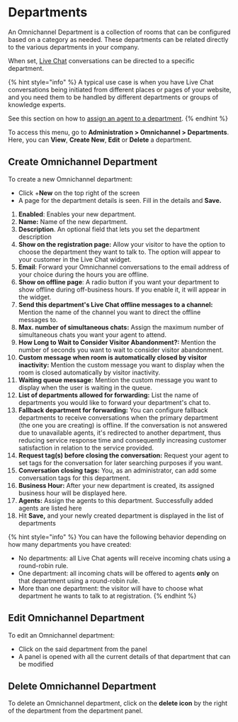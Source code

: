 # Departments

An Omnichannel Department is a collection of rooms that can be configured based on a category as needed. These departments can be related directly to the various departments in your company.

When set, [Live Chat](livechat-widget-installation/) conversations can be directed to a specific department.

{% hint style="info" %}
A typical use case is when you have Live Chat conversations being initiated from different places or pages of your website, and you need them to be handled by different departments or groups of knowledge experts.

See this section on how to [assign an agent to a department](agents.md#assign-omnichannel-agent-to-a-department).
{% endhint %}

To access this menu, go to **Administration > Omnichannel > Departments**. Here, you can **View**, **Create New**, **Edit** or **Delete** a department.

## **Create Omnichannel Department**

To create a new Omnichannel department:

* Click +**New** on the top right of the screen
* A page for the department details is seen. Fill in the details and **Save.**

1. **Enabled**: Enables your new department.
2. **Name:** Name of the new department.
3. **Description**. An optional field that lets you set the department description
4. **Show on the registration page:** Allow your visitor to have the option to choose the department they want to talk to. The option will appear to your customer in the Live Chat widget.
5. **Email**: Forward your Omnichannel conversations to the email address of your choice during the hours you are offline.
6. **Show on offline page**: A radio button if you want your department to show offline during off-business hours. If you enable it, it will appear in the widget.
7. **Send this department's Live Chat offline messages to a channel:** Mention the name of the channel you want to direct the offline messages to.
8. &#x20;**Max. number of simultaneous chats:** Assign the maximum number of simultaneous chats you want your agent to attend.
9. **How Long to Wait to Consider Visitor Abandonment?:** Mention the number of seconds you want to wait to consider visitor abandonment.
10. **Custom message when room is automatically closed by visitor inactivity:** Mention the custom message you want to display when the room is closed automatically by visitor inactivity.
11. **Waiting queue message:** Mention the custom message you want to display when the user is waiting in the queue.
12. **List of departments allowed for forwarding:** List the name of departments you would like to forward your department's chat to.
13. **Fallback department for forwarding:** You can configure fallback departments to receive conversations when the primary department (the one you are creating) is offline. If the conversation is not answered due to unavailable agents, it's redirected to another department, thus reducing service response time and consequently increasing customer satisfaction in relation to the service provided.
14. **Request tag(s) before closing the conversation:** Request your agent to set tags for the conversation for later searching purposes if you want.
15. **Conversation closing tags:** You, as an administrator, can add some conversation tags for this department.
16. **Business Hour:** After your new department is created, its assigned business hour will be displayed here.
17. **Agents:** Assign the agents to this department. Successfully added agents are listed here
18. Hit **Save,** and your newly created department is displayed in the list of departments

{% hint style="info" %}
You can have the following behavior depending on how many departments you have created:

* No departments: all Live Chat agents will receive incoming chats using a round-robin rule.
* One department: all incoming chats will be offered to agents **only** on that department using a round-robin rule.
* More than one department: the visitor will have to choose what department he wants to talk to at registration.
{% endhint %}

## Edit Omnichannel Department

To edit an Omnichannel department:

* Click on the said department from the panel
* A panel is opened with all the current details of that department that can be modified

## Delete Omnichannel Department

To delete an Omnichannel department, click on the **delete icon** by the right of the department from the department panel.
